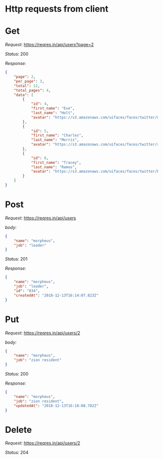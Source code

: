 # Http requests from client

# Get
*Request:* https://reqres.in/api/users?page=2    
   

*Status:* 200


*Response:*
```json
{
    "page": 2,
    "per_page": 3,
    "total": 12,
    "total_pages": 4,
    "data": [
        {
            "id": 4,
            "first_name": "Eve",
            "last_name": "Holt",
            "avatar": "https://s3.amazonaws.com/uifaces/faces/twitter/marcoramires/128.jpg"
        },
        {
            "id": 5,
            "first_name": "Charles",
            "last_name": "Morris",
            "avatar": "https://s3.amazonaws.com/uifaces/faces/twitter/stephenmoon/128.jpg"
        },
        {
            "id": 6,
            "first_name": "Tracey",
            "last_name": "Ramos",
            "avatar": "https://s3.amazonaws.com/uifaces/faces/twitter/bigmancho/128.jpg"
        }
    ]
}
```


# Post
*Request:* https://reqres.in/api/users  

*body:*
```json
{
    "name": "morpheus",
    "job": "leader"
}
```
   

*Status:* 201



*Response:*
```json
{
    "name": "morpheus",
    "job": "leader",
    "id": "834",
    "createdAt": "2018-12-13T16:14:07.823Z"
}
```


# Put
*Request:* https://reqres.in/api/users/2

*body:*
```json
{
    "name": "morpheus",
    "job": "zion resident"
}
```


   

*Status:* 200



*Response:*
```json
{
    "name": "morpheus",
    "job": "zion resident",
    "updatedAt": "2018-12-13T16:18:08.782Z"
}
```


# Delete

*Request:* https://reqres.in/api/users/2    

*Status:* 204



